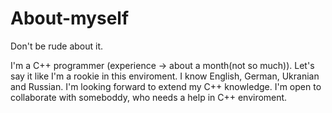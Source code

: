 # About-myself
Don't be rude about it.

I'm a C++ programmer (experience -> about a month(not so much)). Let's say it like I'm a rookie in this enviroment. I know English, German, Ukranian and Russian. I'm looking forward to extend my C++ knowledge. I'm open to collaborate with someboddy, who needs a help
in C++ enviroment.

